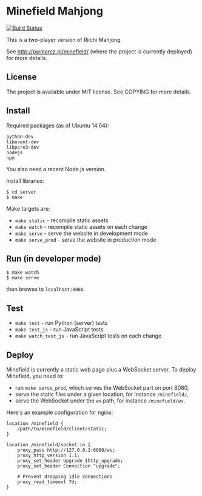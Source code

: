 
# Minefield Mahjong

[![Build Status](https://travis-ci.org/pwmarcz/minefield.svg?branch=master)](https://travis-ci.org/pwmarcz/minefield)

This is a two-player version of Riichi Mahjong.

See http://pwmarcz.pl/minefield/ (where the project is currently deployed) for more details.

## License

The project is available under MIT license. See COPYING for more details.

## Install

Required packages (as of Ubuntu 14.04):

    python-dev
    libevent-dev
    libpcre3-dev
    nodejs
    npm

You also need a recent Node.js version.

Install libraries:

    $ cd server
    $ make

Make targets are:

  - `make static` - recompile static assets
  - `make watch` - recompile static assets on each change
  - `make serve` - serve the website in development mode
  - `make serve_prod` - serve the website in production mode

## Run (in developer mode)

    $ make watch
    $ make serve

then browse to `localhost:8080`.

## Test

  - `make test` - run Python (server) tests
  - `make test_js` - run JavaScript tests
  - `make watch_test_js` - run JavaScript tests on each change

## Deploy

Minefield is currently a static web page plus a WebSocket server.
To deploy Minefield, you need to:

  - run `make serve_prod`, which serves the WebSocket part on port 8080,
  - serve the static files under a given location, for instance `/minefield/`,
  - serve the WebSocket under the `ws` path, for instance `/minefield/ws`.

Here's an example configuration for nginx:

    location /minefield {
        /path/to/minefield/client/static;
    }

    location /minefield/socket.io {
        proxy_pass http://127.0.0.1:8080/ws;
        proxy_http_version 1.1;
        proxy_set_header Upgrade $http_upgrade;
        proxy_set_header Connection "upgrade";

        # Prevent dropping idle connections
        proxy_read_timeout 7d;
    }
